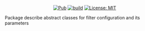 <p align="center">
<a href="https://pub.dev/packages/flutter_gpu_filters_interface"><img src="https://img.shields.io/pub/v/flutter_gpu_filters_interface.svg" alt="Pub"></a>
<a href="https://github.com/nikolaydymura/flutter_gpu_filters_interface/actions"><img src="https://github.com/nikolaydymura/flutter_gpu_filters_interface/actions/workflows/flutter_gpu_filters_interface.yaml/badge.svg" alt="build"></a>
<a href="https://opensource.org/licenses/MIT"><img src="https://img.shields.io/badge/license-MIT-purple.svg" alt="License: MIT"></a>
</p>

Package describe abstract classes for filter configuration and its parameters